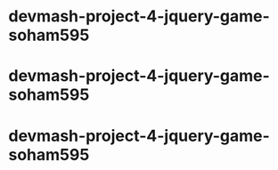 # devmash-project-4-jquery-game-soham595
# devmash-project-4-jquery-game-soham595
# devmash-project-4-jquery-game-soham595
